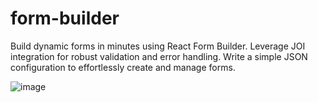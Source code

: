 # form-builder
Build dynamic forms in minutes using React Form Builder. Leverage JOI integration for robust validation and error handling. Write a simple JSON configuration to effortlessly create and manage forms.

![image](https://github.com/fermdotnet/form-builder/assets/11689288/cd9637be-9980-4ebf-b3eb-678ff28c9dbb)

